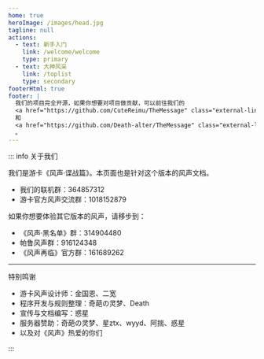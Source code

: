```yaml
---
home: true
heroImage: /images/head.jpg
tagline: null
actions:
  - text: 新手入门
    link: /welcome/welcome
    type: primary
  - text: 大神风采
    link: /toplist
    type: secondary
footerHtml: true
footer: |
  我们的项目完全开源，如果你想要对项目做贡献，可以前往我们的
  <a href="https://github.com/CuteReimu/TheMessage" class="external-link" target="_blank" rel="noopener noreferrer">服务端代码仓库</a>
  和
  <a href="https://github.com/Death-alter/TheMessage" class="external-link" target="_blank" rel="noopener noreferrer">客户端代码仓库</a>
  。
---
```


::: info 关于我们

我们是游卡《风声·谍战篇》。本页面也是针对这个版本的风声文档。
- 我们的联机群：364857312
- 游卡官方风声交流群：1018152879

如果你想要体验其它版本的风声，请移步到：

- 《风声·黑名单》群：314904480
- 帕鲁风声群：916124348
- 《风声再临》官方群：161689262

---

<p class="hint-container-title">特别鸣谢</p>

- 游卡风声设计师：金国恩、二宽
- 程序开发与规则整理：奇葩の灵梦、Death
- 宣传与文档编写：惑星
- 服务器赞助：奇葩の灵梦、星ztx、wyyd、阿揣、惑星
- 以及对《风声》热爱的你们

:::
